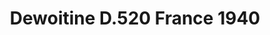 ---
layout: product
title: "Dewoitine D.520 France 1940"
price: "2500" 
desc: "Maketa"
img_path: "/assets/img/H2K72025.webp"
brand: "N/A"
available: true
special_offer: false
new: true
soon: false
cat: "010000"
subcat: "011900"
subsubcat: "0N/A"
sifra: "H2K72025"
popular: false
---